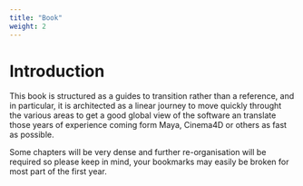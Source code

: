 ```yaml
---
title: "Book"
weight: 2
---
```


# Introduction

This book is structured as a guides to transition rather than a reference, and in particular, it is architected as a linear journey to move quickly throught the various areas to get a good global view of the software an translate those years of experience coming form Maya, Cinema4D or others as fast as possible.

Some chapters will be very dense and further re-organisation will be required so please keep in mind, your bookmarks may easily be broken for most part of the first year.